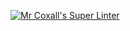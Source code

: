[![Mr Coxall's Super Linter](https://github.com/lily-liu-17/ICS4U-Intro-04-typescript/workflows/Mr%20Coxall's%20Super%20Linter/badge.svg)](https://github.com/lily-liu-17/ICS4U-Intro-04-typescript/actions/)
